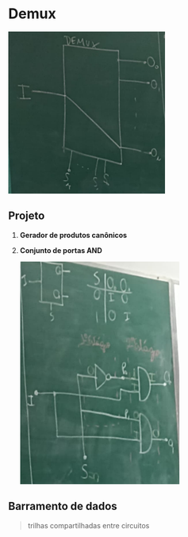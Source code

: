# Demux
![Demux](/imagens/demux.png)

## Projeto

1. **Gerador de produtos canônicos**
2. **Conjunto de portas AND**

    ![Proj demux](/imagens/proj%20demux.png)
## Barramento de dados
> trilhas compartilhadas entre circuitos